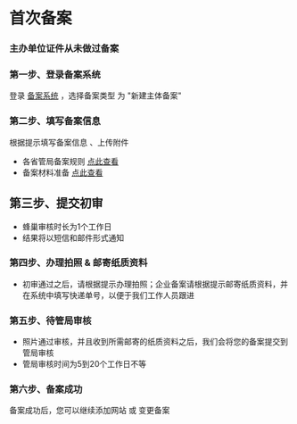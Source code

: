 # 首次备案

### 主办单位证件从未做过备案

### 第一步、登录备案系统
登录 [备案系统][1] ，选择备案类型 为 "新建主体备案"

### 第二步、填写备案信息
根据提示填写备案信息 、上传附件

* 各省管局备案规则 [点此查看](../各省管局规则)
* 备案材料准备 [点此查看](网站服务/备案系统/备案基础知识/备案材料准备.md)
## 第三步、提交初审
* 蜂巢审核时长为1个工作日
* 结果将以短信和邮件形式通知

### 第四步、办理拍照 & 邮寄纸质资料
* 初审通过之后，请根据提示办理拍照；企业备案请根据提示邮寄纸质资料，并在系统中填写快递单号，以便于我们工作人员跟进

### 第五步、待管局审核
* 照片通过审核，并且收到所需邮寄的纸质资料之后，我们会将您的备案提交到管局审核
* 管局审核时间为5到20个工作日不等

### 第六步、备案成功
备案成功后，您可以继续添加网站 或 变更备案


  [1]: http://icp.c.163.com/
